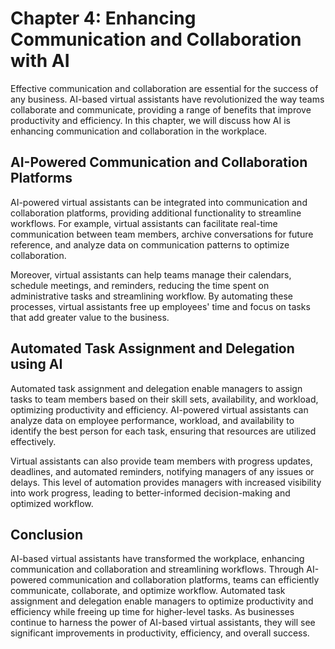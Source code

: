 Chapter 4: Enhancing Communication and Collaboration with AI
============================================================

Effective communication and collaboration are essential for the success of any business. AI-based virtual assistants have revolutionized the way teams collaborate and communicate, providing a range of benefits that improve productivity and efficiency. In this chapter, we will discuss how AI is enhancing communication and collaboration in the workplace.

AI-Powered Communication and Collaboration Platforms
----------------------------------------------------

AI-powered virtual assistants can be integrated into communication and collaboration platforms, providing additional functionality to streamline workflows. For example, virtual assistants can facilitate real-time communication between team members, archive conversations for future reference, and analyze data on communication patterns to optimize collaboration.

Moreover, virtual assistants can help teams manage their calendars, schedule meetings, and reminders, reducing the time spent on administrative tasks and streamlining workflow. By automating these processes, virtual assistants free up employees' time and focus on tasks that add greater value to the business.

Automated Task Assignment and Delegation using AI
-------------------------------------------------

Automated task assignment and delegation enable managers to assign tasks to team members based on their skill sets, availability, and workload, optimizing productivity and efficiency. AI-powered virtual assistants can analyze data on employee performance, workload, and availability to identify the best person for each task, ensuring that resources are utilized effectively.

Virtual assistants can also provide team members with progress updates, deadlines, and automated reminders, notifying managers of any issues or delays. This level of automation provides managers with increased visibility into work progress, leading to better-informed decision-making and optimized workflow.

Conclusion
----------

AI-based virtual assistants have transformed the workplace, enhancing communication and collaboration and streamlining workflows. Through AI-powered communication and collaboration platforms, teams can efficiently communicate, collaborate, and optimize workflow. Automated task assignment and delegation enable managers to optimize productivity and efficiency while freeing up time for higher-level tasks. As businesses continue to harness the power of AI-based virtual assistants, they will see significant improvements in productivity, efficiency, and overall success.
